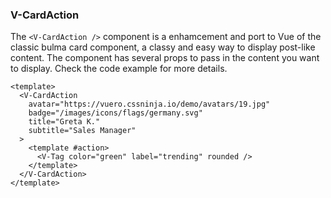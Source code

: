 ### V-CardAction

The `<V-CardAction />` component is a enhamcement and port to Vue
of the classic bulma card component, a classy and easy way
to display post-like content. The component has several props
to pass in the content you want to display.
Check the code example for more details.

<!--code-->

<!--code-->

```vue
<template>
  <V-CardAction
    avatar="https://vuero.cssninja.io/demo/avatars/19.jpg"
    badge="/images/icons/flags/germany.svg"
    title="Greta K."
    subtitle="Sales Manager"
  >
    <template #action>
      <V-Tag color="green" label="trending" rounded />
    </template>
  </V-CardAction>
</template>
```

<!--/code-->
